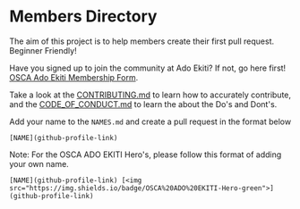 # Members Directory

The aim of this project is to help members create their first pull request. Beginner Friendly!

Have you signed up to join the community at Ado Ekiti? If not, go here first! [OSCA Ado Ekiti Membership Form](https://bit.ly/osca-adoekiti).

Take a look at the [CONTRIBUTING.md](CONTRIBUTING.md) to learn how to accurately contribute, and the [CODE_OF_CONDUCT.md](CODE_OF_CONDUCT.md) to learn the about the Do's and Dont's.

 Add your name to the `NAMES.md` and create a pull request in the format below

`[NAME](github-profile-link)`

Note: For the OSCA ADO EKITI Hero's, please follow this format of adding your own name.

`[NAME](github-profile-link) [<img src="https://img.shields.io/badge/OSCA%20ADO%20EKITI-Hero-green">](github-profile-link)
`
